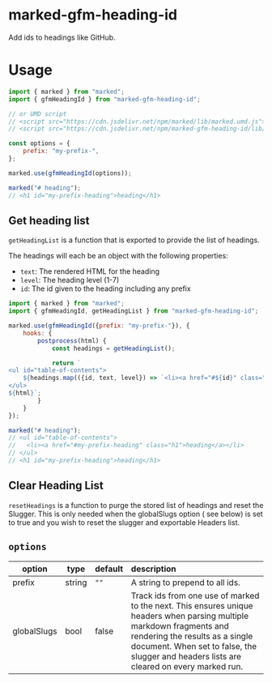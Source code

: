 # marked-gfm-heading-id

Add ids to headings like GitHub.

# Usage

```js
import { marked } from "marked";
import { gfmHeadingId } from "marked-gfm-heading-id";

// or UMD script
// <script src="https://cdn.jsdelivr.net/npm/marked/lib/marked.umd.js"></script>
// <script src="https://cdn.jsdelivr.net/npm/marked-gfm-heading-id/lib/index.umd.js"></script>

const options = {
	prefix: "my-prefix-",
};

marked.use(gfmHeadingId(options));

marked("# heading");
// <h1 id="my-prefix-heading">heading</h1>
```

## Get heading list

`getHeadingList` is a function that is exported to provide the list of headings.

The headings will each be an object with the following properties:
 - `text`: The rendered HTML for the heading
 - `level`: The heading level (1-7)
 - `id`: The id given to the heading including any prefix

```js
import { marked } from "marked";
import { gfmHeadingId, getHeadingList } from "marked-gfm-heading-id";

marked.use(gfmHeadingId({prefix: "my-prefix-"}), {
	hooks: {
		postprocess(html) {
			const headings = getHeadingList();

			return `
<ul id="table-of-contents">
	${headings.map(({id, text, level}) => `<li><a href="#${id}" class="h${level}">${text}</a></li>`)}
</ul>
${html}`;
		}
	}
});

marked("# heading");
// <ul id="table-of-contents">
//   <li><a href="#my-prefix-heading" class="h1">heading</a></li>
// </ul>
// <h1 id="my-prefix-heading">heading</h1>
```

## Clear Heading List

`resetHeadings` is a function to purge the stored list of headings and reset the Slugger. This is only needed when the globalSlugs option ( see below) is set to true and you wish to reset the slugger and exportable Headers list.

## `options`

| option      |  type  | default | description                                   |
|-------------|--------|---------|:----------------------------------------------|
| prefix      | string |  `""`   | A string to prepend to all ids.               |
| globalSlugs | bool   | false   | Track ids from one use of marked to the next. This ensures unique headers when parsing multiple markdown fragments and rendering the results as a single document. When set to false, the slugger and headers lists are cleared on every marked run.

